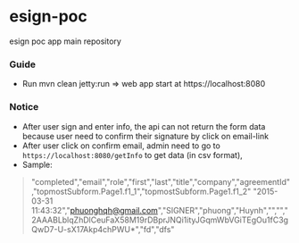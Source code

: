 # esign-poc
esign poc app main repository

### Guide
 - Run mvn clean jetty:run => web app start at https://localhost:8080

### Notice
 - After user sign and enter info, the api can not return the form data because user need to confirm their signature by click on email-link
 - After user click on confirm email, admin need to go to `https://localhost:8080/getInfo` to get data (in csv format),
 - Sample: 
> "completed","email","role","first","last","title","company","agreementId","topmostSubform.Page1.f1_1","topmostSubform.Page1.f1_2"
    "2015-03-31 11:43:32","phuonghqh@gmail.com","SIGNER","phuong","Huynh","","","2AAABLblqZhDlCeuFaX58M19rDBprJNQi1ityJGqmWbVGiTEgOu1fC3gQwD7-U-sX17Akp4chPWU*","fd","dfs"

